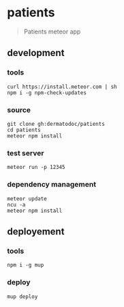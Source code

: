 # patients

> Patients meteor app

## development

### tools

    curl https://install.meteor.com | sh
    npm i -g npm-check-updates
    
### source

    git clone gh:dermatodoc/patients
    cd patients
    meteor npm install
    
### test server
    
    meteor run -p 12345

### dependency management

    meteor update
    ncu -a
    meteor npm install
    
## deployement

### tools

    npm i -g mup
    
### deploy

    mup deploy

